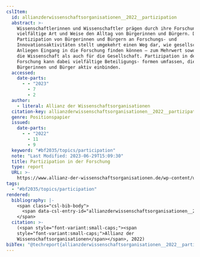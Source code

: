 ```yaml
---
cslItem:
  id: allianzderwissenschaftsorganisationen__2022__partizipation
  abstract: >-
    Wissenschaftlerinnen und Wissenschaftler prägen durch ihre Forschung auf
    vielfältige Art und Weise den Alltag von Bürgerinnen und Bürgern. Die
    Partizipation von Bürgerinnen und Bürgern an Forschungs- und
    Innovationsaktivitäten stellt umgekehrt einen Weg dar, wie gesellschaftliche
    Anliegen Eingang in die Forschung finden können – zum Mehrwert sowohl für
    die Wissenschaft als auch für die Gesellschaft. Partizipation in der
    Forschung kann dabei vielfältige Beteiligungs- formen umfassen, die
    Bürgerinnen und Bürger aktiv einbinden.
  accessed:
    date-parts:
      - - "2023"
        - 7
        - 2
  author:
    - literal: Allianz der Wissenschaftsorganisationen
  citation-key: allianzderwissenschaftsorganisationen__2022__partizipation
  genre: Positionspapier
  issued:
    date-parts:
      - - "2022"
        - 11
        - 9
  keyword: "#bf2035/topics/participation"
  note: "Last Modified: 2023-06-29T15:09:30"
  title: Partizipation in der Forschung
  type: report
  URL: >-
    https://www.allianz-der-wissenschaftsorganisationen.de/wp-content/uploads/2022/11/2022-11-09_Allianz_Stellungnahme_Partizipation-1.pdf
tags:
  - "#bf2035/topics/participation"
rendered:
  bibliography: |-
    <span class="csl-bib-body">
      <span data-csl-entry-id="allianzderwissenschaftsorganisationen__2022__partizipation" class="csl-entry"><span class='author-bib'>Allianz der Wissenschaftsorganisationen</span>. <span class='date-bib'>(2022)</span>. <span class='title'><i><b><span style="font-style:normal;">Partizipation in der Forschung</span></b></i></span> [Positionspapier]. <span class='URL'><a href='https://www.allianz-der-wissenschaftsorganisationen.de/wp-content/uploads/2022/11/2022-11-09_Allianz_Stellungnahme_Partizipation-1.pdf'>LINK</a></span></span>
    </span>
  citation: >-
    (<span style="font-variant:small-caps;"><span
    style="font-variant:small-caps;">Allianz der
    Wissenschaftsorganisationen</span></span>, 2022)
bibTex: "@techreport{allianzderwissenschaftsorganisationen__2022__partizipation,\n\tauthor = {{Allianz der Wissenschaftsorganisationen}},\n\tyear = {2022},\n\tmonth = {nov 9},\n\tnote = {Last Modified: 2023-06-29T15:09:30},\n\ttitle = {Partizipation in der {Forschung}},\n\ttype = {Positionspapier},\n\thowpublished = {https://www.allianz-der-wissenschaftsorganisationen.de/wp-content/uploads/2022/11/2022-11-09\\textunderscore{}Allianz\\textunderscore{}Stellungnahme\\textunderscore{}Partizipation-1.pdf},\n}\n\n"
---
```

